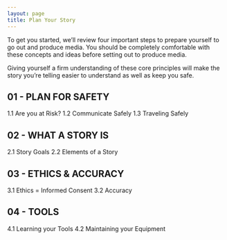 ```yaml
---
layout: page
title: Plan Your Story
---
```


To get you started, we’ll review four important steps to prepare yourself to go out and produce
media. You should be completely comfortable with these concepts and ideas before setting out to produce media.

Giving yourself a firm understanding of these core principles will make the story you’re telling easier to understand as well as keep you safe.

## 01 - PLAN FOR SAFETY

1.1 Are you at Risk?
1.2 Communicate Safely
1.3 Traveling Safely

## 02 - WHAT A STORY IS

2.1 Story Goals
2.2 Elements of a Story

## 03 - ETHICS & ACCURACY

3.1 Ethics = Informed Consent
3.2 Accuracy

## 04 - TOOLS

4.1 Learning your Tools
4.2 Maintaining your Equipment
